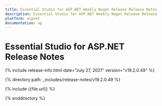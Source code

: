 ```yaml
---
title: Essential Studio for ASP.NET Weekly Nuget Release Release Notes  
description: Essential Studio for ASP.NET Weekly Nuget Release Release Notes  
platform: aspnet
documentation: ug
---
```


# Essential Studio for ASP.NET  Release Notes  

{% include release-info.html date="July 27, 2021"  version="v19.2.0.49" %} 


{% directory path: _includes/release-notes/v19.2.0.49
 %}

{% include {{file.url}} %}

{% enddirectory %}